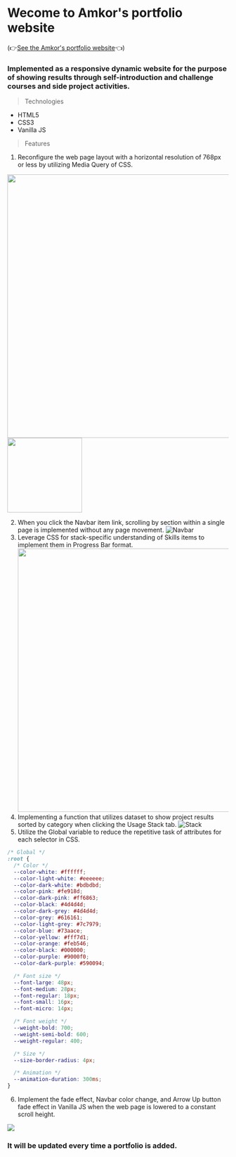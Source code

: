 # Wecome to Amkor's portfolio website

(👉[See the Amkor's portfolio website](https://kimhscom.github.io/)👈)

### Implemented as a responsive dynamic website for the purpose of showing results through self-introduction and challenge courses and side project activities.

> Technologies

- HTML5
- CSS3
- Vanilla JS

> Features

1. Reconfigure the web page layout with a horizontal resolution of 768px or less by utilizing Media Query of CSS.

<code><img width="600" src="https://user-images.githubusercontent.com/47877911/88294423-2bcd6d80-cd37-11ea-8a00-53a47aef27ae.png"><img width="170" src="https://user-images.githubusercontent.com/47877911/88295492-74395b00-cd38-11ea-8ecd-1a3897429d7a.png"></code>

2. When you click the Navbar item link, scrolling by section within a single page is implemented without any page movement.
![Navbar](https://user-images.githubusercontent.com/47877911/88297809-57eaed80-cd3b-11ea-90c0-991900b23d71.gif)
3. Leverage CSS for stack-specific understanding of Skills items to implement them in Progress Bar format.
<code><img width="600px" src="https://user-images.githubusercontent.com/47877911/88298534-3fc79e00-cd3c-11ea-845f-3996cd8aaee3.png"></code>
4. Implementing a function that utilizes dataset to show project results sorted by category when clicking the Usage Stack tab.
![Stack](https://user-images.githubusercontent.com/47877911/88299998-f4ae8a80-cd3d-11ea-99ee-9db1bbce29b3.gif)
5. Utilize the Global variable to reduce the repetitive task of attributes for each selector in CSS.
```css
/* Global */
:root {
  /* Color */
  --color-white: #ffffff;
  --color-light-white: #eeeeee;
  --color-dark-white: #bdbdbd;
  --color-pink: #fe918d;
  --color-dark-pink: #ff6863;
  --color-black: #4d4d4d;
  --color-dark-grey: #4d4d4d;
  --color-grey: #616161;
  --color-light-grey: #7c7979;
  --color-blue: #73aace;
  --color-yellow: #fff7d1;
  --color-orange: #feb546;
  --color-black: #000000;
  --color-purple: #9000f0;
  --color-dark-purple: #590094;

  /* Font size */
  --font-large: 48px;
  --font-medium: 28px;
  --font-regular: 18px;
  --font-small: 16px;
  --font-micro: 14px;

  /* Font weight */
  --weight-bold: 700;
  --weight-semi-bold: 600;
  --weight-regular: 400;

  /* Size */
  --size-border-radius: 4px;

  /* Animation */
  --animation-duration: 300ms;
}
```

6. Implement the fade effect, Navbar color change, and Arrow Up button fade effect in Vanilla JS when the web page is lowered to a constant scroll height.

<code><img src="https://user-images.githubusercontent.com/47877911/88300977-11978d80-cd3f-11ea-9f77-b026a84cf939.gif"></code>

### It will be updated every time a portfolio is added.
